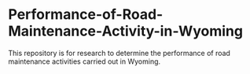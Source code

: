 # Performance-of-Road-Maintenance-Activity-in-Wyoming
This repository is for research to determine the performance of road maintenance activities carried out in Wyoming. 
